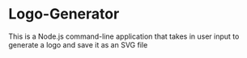 # Logo-Generator
This is a Node.js command-line application that takes in user input to generate a logo and save it as an SVG file
